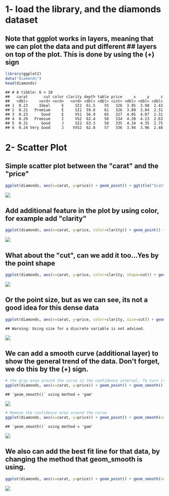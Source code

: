 1- load the library, and the diamonds dataset
=============================================

Note that ggplot works in layers, meaning that we can plot the data and put different \#\# layers on top of the plot. This is done by using the (+) sign
--------------------------------------------------------------------------------------------------------------------------------------------------------

``` r
library(ggplot2)
data("diamonds")
head(diamonds)
```

    ## # A tibble: 6 × 10
    ##   carat       cut color clarity depth table price     x     y     z
    ##   <dbl>     <ord> <ord>   <ord> <dbl> <dbl> <int> <dbl> <dbl> <dbl>
    ## 1  0.23     Ideal     E     SI2  61.5    55   326  3.95  3.98  2.43
    ## 2  0.21   Premium     E     SI1  59.8    61   326  3.89  3.84  2.31
    ## 3  0.23      Good     E     VS1  56.9    65   327  4.05  4.07  2.31
    ## 4  0.29   Premium     I     VS2  62.4    58   334  4.20  4.23  2.63
    ## 5  0.31      Good     J     SI2  63.3    58   335  4.34  4.35  2.75
    ## 6  0.24 Very Good     J    VVS2  62.8    57   336  3.94  3.96  2.48

2- Scatter Plot
===============

Simple scatter plot between the "carat" and the "price"
-------------------------------------------------------

``` r
ggplot(diamonds, aes(x=carat, y=price)) + geom_point() + ggtitle("Scatter plot") + xlab("carat (weight)") 
```

![](diamonds_ggplot_files/figure-markdown_github/unnamed-chunk-2-1.png)

Add additional feature in the plot by using color, for example add "clarity"
----------------------------------------------------------------------------

``` r
ggplot(diamonds, aes(x=carat, y=price, color=clarity)) + geom_point() + ggtitle("Scatter plot") + xlab("carat (weight)") 
```

![](diamonds_ggplot_files/figure-markdown_github/unnamed-chunk-3-1.png)

What about the "cut", can we add it too...Yes by the point shape
----------------------------------------------------------------

``` r
ggplot(diamonds, aes(x=carat, y=price, color=clarity, shape=cut)) + geom_point() + ggtitle("Scatter plot") + xlab("carat (weight)") 
```

![](diamonds_ggplot_files/figure-markdown_github/unnamed-chunk-4-1.png)

Or the point size, but as we can see, its not a good idea for this dense data
-----------------------------------------------------------------------------

``` r
ggplot(diamonds, aes(x=carat, y=price, color=clarity, size=cut)) + geom_point() + ggtitle("Scatter plot") + xlab("carat (weight)") 
```

    ## Warning: Using size for a discrete variable is not advised.

![](diamonds_ggplot_files/figure-markdown_github/unnamed-chunk-5-1.png)

We can add a smooth curve (additional layer) to show the general trend of the data. Don't forget, we do this by the (+) sign.
-----------------------------------------------------------------------------------------------------------------------------

``` r
# the gray area around the curve is the confidence interval. To turn it off we can turn off the standard error option in geo_smooth.
ggplot(diamonds, aes(x=carat, y=price)) + geom_point() + geom_smooth() 
```

    ## `geom_smooth()` using method = 'gam'

![](diamonds_ggplot_files/figure-markdown_github/unnamed-chunk-6-1.png)

``` r
# Remove the confidence area around the curve
ggplot(diamonds, aes(x=carat, y=price)) + geom_point() + geom_smooth(se=FALSE) 
```

    ## `geom_smooth()` using method = 'gam'

![](diamonds_ggplot_files/figure-markdown_github/unnamed-chunk-7-1.png)

We also can add the best fit line for that data, by changing the method that geom\_smooth is using.
---------------------------------------------------------------------------------------------------

``` r
ggplot(diamonds, aes(x=carat, y=price)) + geom_point() + geom_smooth(se=FALSE, method=lm) 
```

![](diamonds_ggplot_files/figure-markdown_github/unnamed-chunk-8-1.png)
